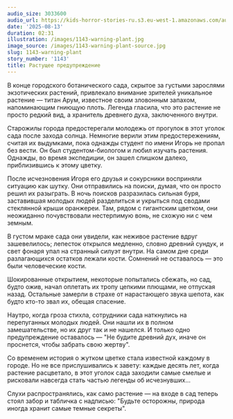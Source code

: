 ```yaml
---
audio_size: 3033600
audio_url: https://kids-horror-stories-ru.s3.eu-west-1.amazonaws.com/audio/1143-warning-plant.mp3
date: '2025-08-13'
duration: 02:31
illustration: /images/1143-warning-plant.jpg
image_source: /images/1143-warning-plant-source.jpg
slug: 1143-warning-plant
story_number: '1143'
title: Растущее предупреждение
---
```


В конце городского ботанического сада, скрытое за густыми зарослями экзотических растений, привлекало внимание зрителей уникальное растение — титан Арум, известное своим зловонным запахом, напоминающим гниющую плоть. Легенда гласила, что это растение не просто редкий вид, а хранитель древнего духа, заключенного внутри.

Старожилы города предостерегали молодежь от прогулок в этот уголок сада после захода солнца. Немногие верили этим предостережениям, считая их выдумками, пока однажды студент по имени Игорь не пропал без вести. Он был студентом-биологом и любил изучать растения. Однажды, во время экспедиции, он зашел слишком далеко, приблизившись к этому цветку.

После исчезновения Игоря его друзья и сокурсники восприняли ситуацию как шутку. Они отправились на поиски, думая, что он просто решил их разыграть. В ночь поисков разразилась сильная буря, заставившая молодых людей разделиться и укрыться под сводами стеклянной крыши оранжереи. Там, рядом с гигантским цветком, они неожиданно почувствовали нестерпимую вонь, не схожую ни с чем земным.

В густом мраке сада они увидели, как неживое растение вдруг зашевелилось; лепесток открылся медленно, словно древний сундук, и свет фонаря упал на странный силуэт внутри. На самом дне среди разлагающихся остатков лежали кости. Сомнений не оставалось — это были человеческие кости.

Шокированные открытием, некоторые попытались сбежать, но сад, будто ожив, начал оплетать их тропу цепкими плющами, не отпуская назад. Остальные замерли в страхе от нарастающего звука шепота, как будто кто-то звал их, обещая спасение.

Наутро, когда гроза стихла, сотрудники сада наткнулись на перепуганных молодых людей. Они нашли их в полном замешательстве, но их друг так и не нашелся. И только одно предупреждение оставалось — "Не будите древний дух, иначе он проснется, чтобы забрать свою жертву".

Со временем история о жутком цветке стала известной каждому в городе. Но не все прислушивались к завету: каждые десять лет, когда растение расцветало, в этот уголок сада заходили самые смелые и рисковали навсегда стать частью легенды об исчезнувших...

Слухи распространялись, как само растение — на входе в сад теперь стоял забор и табличка с надписью: "Будьте осторожны, природа иногда хранит самые темные секреты".